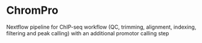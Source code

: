 # ChromPro
Nextflow pipeline for ChIP-seq workflow (QC, trimming, alignment, indexing, filtering and peak calling)  with an additional promotor calling step

